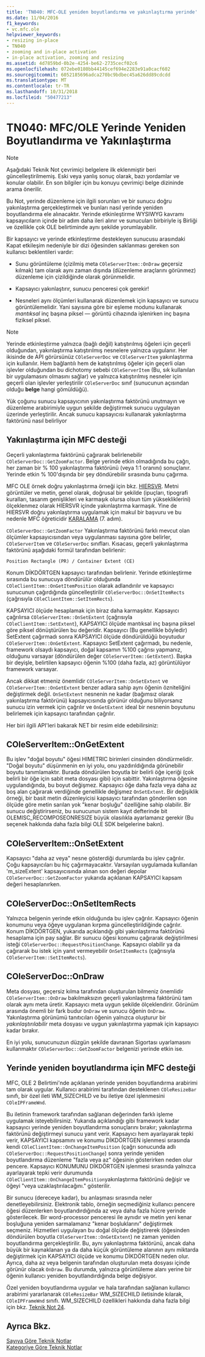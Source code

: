 ```yaml
---
title: 'TN040: MFC-OLE yeniden boyutlandırma ve yakınlaştırma yerinde'
ms.date: 11/04/2016
f1_keywords:
- vc.mfc.ole
helpviewer_keywords:
- resizing in-place
- TN040
- zooming and in-place activation
- in-place activation, zooming and resizing
ms.assetid: 4d7859bd-0b2e-4254-be62-2735cecf02c6
ms.openlocfilehash: 072ebe0180bb44145cef694e2283e91a0cacf602
ms.sourcegitcommit: 6052185696adca270bc9bdbec45a626dd89cdcdd
ms.translationtype: MT
ms.contentlocale: tr-TR
ms.lasthandoff: 10/31/2018
ms.locfileid: "50477213"
---
```

# <a name="tn040-mfcole-in-place-resizing-and-zooming"></a>TN040: MFC/OLE Yerinde Yeniden Boyutlandırma ve Yakınlaştırma

> [!NOTE]
>  Aşağıdaki Teknik Not çevrimiçi belgelere ilk eklenmiştir beri güncelleştirilmemiş. Eski veya yanlış sonuç olarak, bazı yordamlar ve konular olabilir. En son bilgiler için bu konuyu çevrimiçi belge dizininde arama önerilir.

Bu Not, yerinde düzenleme için ilgili sorunları ve bir sunucu doğru yakınlaştırma gerçekleştirmek ve bunları nasıl yerinde yeniden boyutlandırma ele alınacaktır. Yerinde etkinleştirme WYSIWYG kavramı kapsayıcıların içinde bir adım daha ileri alınır ve sunucuları birbiriyle iş Birliği ve özellikle çok OLE belirtiminde aynı şekilde yorumlayabilir.

Bir kapsayıcı ve yerinde etkinleştirme destekleyen sunucusu arasındaki Kapat etkileşim nedeniyle bir dizi öğesinden saklanması gereken son kullanıcı beklentileri vardır:

- Sunu görüntüleme (çizilmiş meta `COleServerItem::OnDraw` geçersiz kılmak) tam olarak aynı zaman dışında (düzenleme araçlarını görünmez) düzenleme için çizildiğinde olarak görünmelidir.

- Kapsayıcı yakınlaştırır, sunucu penceresi çok gerekir!

- Nesneleri aynı ölçümleri kullanarak düzenlemek için kapsayıcı ve sunucu görüntülemelidir. Yani sayısına göre bir eşleme modunu kullanarak *mantıksal* inç başına piksel — görüntü cihazında işlenirken inç başına fiziksel piksel.

> [!NOTE]
>  Yerinde etkinleştirme yalnızca (bağlı değil) katıştırılmış öğeleri için geçerli olduğundan, yakınlaştırma katıştırılmış nesnelere yalnızca uygulanır. Her ikisinde de API görürsünüz `COleServerDoc` ve `COleServerItem` yakınlaştırma için kullanılır. Hem bağlantılı hem de katıştırılmış öğeler için geçerli olan işlevler olduğundan bu dichotomy sebebi `COleServerItem` (Bu, sık kullanılan bir uygulamasını olmasını sağlar) ve yalnızca katıştırılmış nesneler için geçerli olan işlevler yerleştirilir `COleServerDoc` sınıf (sunucunun açısından olduğu **belge** hangi gömüldüğü).

Yük çoğunu sunucu kapsayıcının yakınlaştırma faktörünü unutmayın ve düzenleme arabirimiyle uygun şekilde değiştirmek sunucu uygulayan üzerinde yerleştirilir. Ancak sunucu kapsayıcısı kullanarak yakınlaştırma faktörünü nasıl belirliyor

## <a name="mfc-support-for-zooming"></a>Yakınlaştırma için MFC desteği

Geçerli yakınlaştırma faktörünü çağırarak belirlenebilir `COleServerDoc::GetZoomFactor`. Belge yerinde etkin olmadığında bu çağrı, her zaman bir % 100 yakınlaştırma faktörünü (veya 1:1 oranını) sonuçlanır. Yerinde etkin % 100'dışında bir şey döndürebilir sırasında bunu çağırma.

MFC OLE örnek doğru yakınlaştırma örneği için bkz. [HIERSVR](../visual-cpp-samples.md). Metni görüntüler ve metin, genel olarak, doğrusal bir şekilde (ipuçları, tipografi kuralları, tasarım genişlikleri ve karmaşık olursa olsun tüm yüksekliklerini) ölçeklenmez olarak HIERSVR içinde yakınlaştırma karmaşık. Yine de HIERSVR doğru yakınlaştırma uygulamak için makul bir başvuru ve bu nedenle MFC öğreticidir [KARALAMA](../visual-cpp-samples.md) (7. adım).

`COleServerDoc::GetZoomFactor` Yakınlaştırma faktörünü farklı mevcut olan ölçümler kapsayıcısından veya uygulanması sayısına göre belirler, `COleServerItem` ve `COleServerDoc` sınıfları. Kısacası, geçerli yakınlaştırma faktörünü aşağıdaki formül tarafından belirlenir:

```
Position Rectangle (PR) / Container Extent (CE)
```

Konum DİKDÖRTGEN kapsayıcı tarafından belirlenir. Yerinde etkinleştirme sırasında bu sunucuya döndürülür olduğunda `COleClientItem::OnGetItemPosition` olarak adlandırılır ve kapsayıcı sunucunun çağırdığında güncelleştirilir `COleServerDoc::OnSetItemRects` (çağrısıyla `COleClientItem::SetItemRects`).

KAPSAYICI ölçüde hesaplamak için biraz daha karmaşıktır. Kapsayıcı çağrılırsa `COleServerItem::OnSetExtent` (çağrısıyla `COleClientItem::SetExtent`), KAPSAYICI ölçüde mantıksal inç başına piksel göre piksel dönüştürülen bu değeridir. Kapsayıcı (Bu genellikle böyledir) SetExtent çağırmadı sonra KAPSAYICI ölçüde döndürüldüğü boyutudur `COleServerItem::OnGetExtent`. Kapsayıcı SetExtent çağırmadı, bu nedenle, framework olsaydı kapsayıcı, doğal kapsamın %100 çağrısı yapmanız, olduğunu varsayar (döndürülen değer `COleServerItem::GetExtent`). Başka bir deyişle, belirtilen kapsayıcı öğenin %100 (daha fazla, az) görüntülüyor framework varsayar.

Ancak dikkat etmeniz önemlidir `COleServerItem::OnSetExtent` ve `COleServerItem::OnGetExtent` benzer adlara sahip aynı öğenin özniteliğini değiştirmek değil. `OnSetExtent` nesnenin ne kadar (bağımsız olarak yakınlaştırma faktörünü) kapsayıcısında görünür olduğunu biliyorsanız sunucu izin vermek için çağrılır ve `OnGetExtent` ideal bir nesnenin boyutunu belirlemek için kapsayıcı tarafından çağrılır.

Her biri ilgili API'leri bakarak NET bir resim elde edebilirsiniz:

## <a name="coleserveritemongetextent"></a>COleServerItem::OnGetExtent

Bu işlev "doğal boyutu" öğesi HIMETRIC birimleri cinsinden döndürmelidir. "Doğal boyutu" düşünmenin en iyi yolu, onu yazdırıldığında görünebilir boyutu tanımlamaktır. Burada döndürülen boyutla bir belirli öğe içeriği (çok belirli bir öğe için sabit meta dosyası gibi) için sabittir. Yakınlaştırma öğesine uygulandığında, bu boyut değişmez. Kapsayıcı öğe daha fazla veya daha az boş alan çağırarak verdiğinde genellikle değişmez `OnSetExtent`. Bir değişiklik örneği, bir basit metin düzenleyicisi kapsayıcı tarafından gönderilen son ölçüde göre metin sarılan yok "kenar boşluğu" özelliğine sahip olabilir. Bir sunucu değiştirirseniz, bu sunucunun sistem kayıt defterinde bit OLEMISC_RECOMPOSEONRESIZE büyük olasılıkla ayarlamanız gerekir (Bu seçenek hakkında daha fazla bilgi OLE SDK belgelerine bakın).

## <a name="coleserveritemonsetextent"></a>COleServerItem::OnSetExtent

Kapsayıcı "daha az veya" nesne gösterdiği durumlarda bu işlev çağrılır. Çoğu kapsayıcıları bu hiç çağırmayacaktır. Varsayılan uygulamada kullanılan 'm_sizeExtent' kapsayıcısında alınan son değeri depolar `COleServerDoc::GetZoomFactor` yukarıda açıklanan KAPSAYICI kapsam değeri hesaplanırken.

## <a name="coleserverdoconsetitemrects"></a>COleServerDoc::OnSetItemRects

Yalnızca belgenin yerinde etkin olduğunda bu işlev çağrılır. Kapsayıcı öğenin konumunu veya öğeye uygulanan kırpma güncelleştirildiğinde çağrılır. Konum DİKDÖRTGEN, yukarıda açıklandığı gibi yakınlaştırma faktörünü hesaplama için pay sağlar. Bir sunucu öğesi konumu çağırarak değiştirilmesi isteği `COleServerDoc::RequestPositionChange`. Kapsayıcı olabilir ya da çağırarak bu istek için yanıt vermeyebilir `OnSetItemRects` (çağrısıyla `COleServerItem::SetItemRects`).

## <a name="coleserverdocondraw"></a>COleServerDoc::OnDraw

Meta dosyası, geçersiz kılma tarafından oluşturulan bilmeniz önemlidir `COleServerItem::OnDraw` bakılmaksızın geçerli yakınlaştırma faktörünü tam olarak aynı meta üretir. Kapsayıcı meta uygun şekilde ölçeklendirir. Görünüm arasında önemli bir fark budur `OnDraw` ve sunucu öğenin `OnDraw`. Yakınlaştırma görünümü tanıtıcıları öğenin yalnızca oluşturur bir *yakınlaştırılabilir* meta dosyası ve uygun yakınlaştırma yapmak için kapsayıcı kadar bırakır.

En iyi yolu, sunucunuzun düzgün şekilde davranan Sigortası uyarlamasını kullanmaktır `COleServerDoc::GetZoomFactor` belgenizi yerinde etkin ise.

## <a name="mfc-support-for-in-place-resizing"></a>Yerinde yeniden boyutlandırma için MFC desteği

MFC, OLE 2 Belirtimi'nde açıklanan yerinde yeniden boyutlandırma arabirimi tam olarak uygular. Kullanıcı arabirimi tarafından desteklenen `COleResizeBar` sınıfı, bir özel ileti WM_SIZECHILD ve bu iletiye özel işlenmesini `COleIPFrameWnd`.

Bu iletinin framework tarafından sağlanan değerinden farklı işleme uygulamak isteyebilirsiniz. Yukarıda açıklandığı gibi framework kadar kapsayıcı yerinde yeniden boyutlandırma sonuçlarını bırakır; yakınlaştırma faktörünü değiştirmeyi sunucu yanıt verir. Kapsayıcı hem ayarlayarak tepki verir, KAPSAYICI kapsamını ve konumu DİKDÖRTGEN işlenmesi sırasında kendi `COleClientItem::OnChangeItemPosition` (çağrı sonucunda adlı `COleServerDoc::RequestPositionChange`) sonra yerinde yeniden boyutlandırma düzenleme "fazla veya az" öğesinin gösterirken neden olur pencere. Kapsayıcı KONUMUNU DİKDÖRTGEN işlenmesi sırasında yalnızca ayarlayarak tepki verir durumunda `COleClientItem::OnChangeItemPosition`yakınlaştırma faktörünü değişir ve öğeyi "veya uzaklaştırılacağını." gösterilir.

Bir sunucu (dereceye kadar), bu anlaşması sırasında neler denetleyebilirsiniz. Elektronik tablo, örneğin seçmediğiniz kullanıcı pencere öğesi düzenlerken boyutlandırdığında az veya daha fazla hücre yerinde gösterilecek. Bir word-processor penceresi ile aynıdır ve metin yeni kenar boşluğuna yeniden sarmalamanız "kenar boşluklarını" değiştirmek seçmeniz. Hizmetleri uygulayan bu doğal ölçüde değiştirerek (öğesinden döndürülen boyutla `COleServerItem::OnGetExtent`) ne zaman yeniden boyutlandırma gerçekleştirilir. Bu, aynı yakınlaştırma faktörünü, ancak daha büyük bir kaynaklanan ya da daha küçük görüntüleme alanının aynı miktarda değiştirmek için KAPSAYICI ölçüde ve konumu DİKDÖRTGEN neden olur. Ayrıca, daha az veya belgenin tarafından oluşturulan meta dosyası içinde görünür olacak `OnDraw`. Bu durumda, yalnızca görüntüleme alanı yerine bir öğenin kullanıcı yeniden boyutlandırdığında belge değişiyor.

Özel yeniden boyutlandırma uygular ve hala tarafından sağlanan kullanıcı arabirimi yararlanarak `COleResizeBar` WM_SIZECHILD iletisinde kılarak, `COleIPFrameWnd` sınıfı. WM_SIZECHILD özellikleri hakkında daha fazla bilgi için bkz. [Teknik Not 24](../mfc/tn024-mfc-defined-messages-and-resources.md).

## <a name="see-also"></a>Ayrıca Bkz.

[Sayıya Göre Teknik Notlar](../mfc/technical-notes-by-number.md)<br/>
[Kategoriye Göre Teknik Notlar](../mfc/technical-notes-by-category.md)

